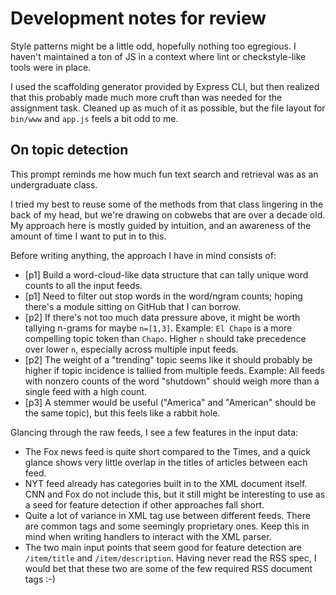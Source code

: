 # Development notes for review

Style patterns might be a little odd, hopefully nothing too egregious. I haven't
maintained a ton of JS in a context where lint or checkstyle-like tools were in
place.

I used the scaffolding generator provided by Express CLI, but then realized
that this probably made much more cruft than was needed for the assignment
task. Cleaned up as much of it as possible, but the file layout for `bin/www`
and `app.js` feels a bit odd to me.

## On topic detection

This prompt reminds me how much fun text search and retrieval was as an
undergraduate class.

I tried my best to reuse some of the methods from that class lingering in the
back of my head, but we're drawing on cobwebs that are over a decade old.
My approach here is mostly guided by intuition, and an awareness of the
amount of time I want to put in to this.

Before writing anything, the approach I have in mind consists of:

* [p1] Build a word-cloud-like data structure that can tally unique word counts
  to all the input feeds.
* [p1] Need to filter out stop words in the word/ngram counts; hoping there's a
  module sitting on GitHub that I can borrow.
* [p2] If there's not too much data pressure above, it might be worth tallying
  n-grams for maybe `n=[1,3]`. Example: `El Chapo` is a more compelling topic
  token than `Chapo`. Higher `n` should take precedence over lower `n`,
  especially across multiple input feeds.
* [p2] The weight of a "trending" topic seems like it should probably be higher
  if topic incidence is tallied from multiple feeds. Example: All feeds with
  nonzero counts of the word "shutdown" should weigh more than a single feed
  with a high count.
* [p3] A stemmer would be useful ("America" and "American" should be the same
  topic), but this feels like a rabbit hole.


Glancing through the raw feeds, I see a few features in the input data:

* The Fox news feed is quite short compared to the Times, and a quick glance
  shows very little overlap in the titles of articles between each feed.
* NYT feed already has categories built in to the XML document itself. CNN and
  Fox do not include this, but it still might be interesting to use as a seed
  for feature detection if other approaches fall short.
* Quite a lot of variance in XML tag use between different feeds.
  There are common tags and some seemingly proprietary ones. Keep this in mind
  when writing handlers to interact with the XML parser.
* The two main input points that seem good for feature detection are
  `/item/title` and `/item/description`. Having never read the RSS spec,
  I would bet that these two are some of the few required RSS document tags :-)

